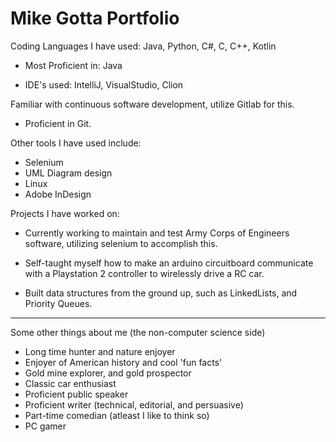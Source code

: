 # Mike Gotta Portfolio

Coding Languages I have used: Java, Python, C#, C, C++, Kotlin
- Most Proficient in: Java

- IDE's used: IntelliJ, VisualStudio, Clion

Familiar with continuous software development, utilize Gitlab for this. 
- Proficient in Git.

Other tools I have used include:
- Selenium
- UML Diagram design
- Linux
- Adobe InDesign

Projects I have worked on:
- Currently working to maintain and test Army Corps of Engineers software, utilizing selenium to accomplish this.

- Self-taught myself how to make an arduino circuitboard communicate with a Playstation 2 controller to wirelessly drive a RC car. 

- Built data structures from the ground up, such as LinkedLists, and Priority Queues.

-------------------------------------------------------------------------------------------------------------------------

Some other things about me (the non-computer science side)

- Long time hunter and nature enjoyer
- Enjoyer of American history and cool 'fun facts'
- Gold mine explorer, and gold prospector
- Classic car enthusiast
- Proficient public speaker
- Proficient writer (technical, editorial, and persuasive)
- Part-time comedian (atleast I like to think so)
- PC gamer
